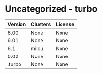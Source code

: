 # Uncategorized - turbo







| Version | Clusters | License |
| ------- | -------- | ------- |
| 6.00 | None | None |
| 6.01 | None | None |
| 6.1 | milou | None |
| 6.02 | None | None |
| .turbo | None | None |
